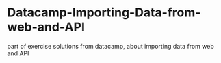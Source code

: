 # Datacamp-Importing-Data-from-web-and-API
part of exercise solutions from datacamp, about importing data from web and API
